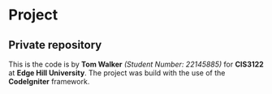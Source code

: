 # Project 

## Private repository

This is the code is by **Tom Walker** *(Student Number: 22145885)* for **CIS3122** at **Edge Hill University**.
The project was build with the use of the **CodeIgniter** framework.